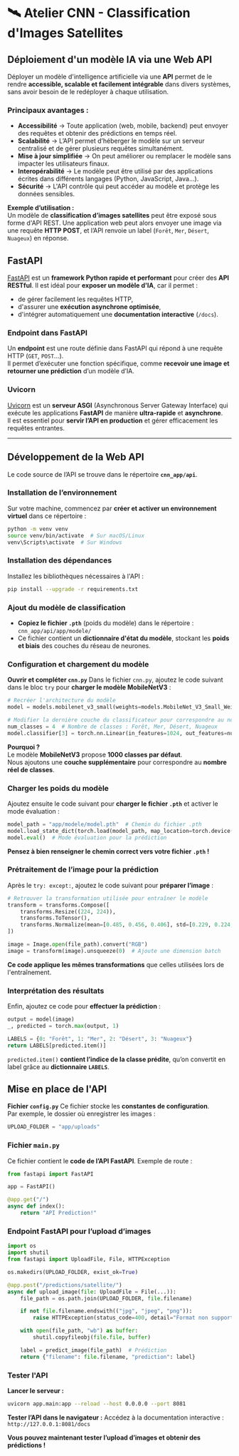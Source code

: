 # 🛰️ **Atelier CNN - Classification d'Images Satellites**

## **Déploiement d'un modèle IA via une Web API**
Déployer un modèle d'intelligence artificielle via une **API** permet de le rendre **accessible, scalable et facilement intégrable** dans divers systèmes, sans avoir besoin de le redéployer à chaque utilisation.

### **Principaux avantages :**
- **Accessibilité** → Toute application (web, mobile, backend) peut envoyer des requêtes et obtenir des prédictions en temps réel.
- **Scalabilité** → L’API permet d’héberger le modèle sur un serveur centralisé et de gérer plusieurs requêtes simultanément.
- **Mise à jour simplifiée** → On peut améliorer ou remplacer le modèle sans impacter les utilisateurs finaux.
- **Interopérabilité** → Le modèle peut être utilisé par des applications écrites dans différents langages (Python, JavaScript, Java…).
- **Sécurité** → L'API contrôle qui peut accéder au modèle et protège les données sensibles.

**Exemple d’utilisation :**  
Un modèle de **classification d’images satellites** peut être exposé sous forme d'API REST. Une application web peut alors envoyer une image via une requête **HTTP POST**, et l’API renvoie un label (`Forêt`, `Mer`, `Désert`, `Nuageux`) en réponse.

## **FastAPI**
[FastAPI](https://fastapi.tiangolo.com/) est un **framework Python rapide et performant** pour créer des **API RESTful**. Il est idéal pour **exposer un modèle d'IA**, car il permet :
- de gérer facilement les requêtes HTTP,
- d'assurer une **exécution asynchrone optimisée**,
- d'intégrer automatiquement une **documentation interactive** (`/docs`).

### **Endpoint dans FastAPI**
Un **endpoint** est une route définie dans FastAPI qui répond à une requête HTTP (`GET`, `POST`…).  
Il permet d’exécuter une fonction spécifique, comme **recevoir une image et retourner une prédiction** d’un modèle d’IA.

### **Uvicorn**
[Uvicorn](https://www.uvicorn.org/) est un **serveur ASGI** (Asynchronous Server Gateway Interface) qui exécute les applications **FastAPI** de manière **ultra-rapide** et **asynchrone**.  
Il est essentiel pour **servir l’API en production** et gérer efficacement les requêtes entrantes.

---

## **Développement de la Web API**
Le code source de l’API se trouve dans le répertoire **`cnn_app/api`**.

### **Installation de l’environnement**
Sur votre machine, commencez par **créer et activer un environnement virtuel** dans ce répertoire :
```bash
python -m venv venv
source venv/bin/activate  # Sur macOS/Linux
venv\Scripts\activate  # Sur Windows
```

### **Installation des dépendances**
Installez les bibliothèques nécessaires à l'API :
```bash
pip install --upgrade -r requirements.txt
```

### **Ajout du modèle de classification**
- **Copiez le fichier `.pth`** (poids du modèle) dans le répertoire :  
  `cnn_app/api/app/modele/`
- Ce fichier contient un **dictionnaire d'état du modèle**, stockant les **poids et biais** des couches du réseau de neurones.

### **Configuration et chargement du modèle**
**Ouvrir et compléter `cnn.py`**
Dans le fichier `cnn.py`, ajoutez le code suivant dans le bloc `try` pour **charger le modèle MobileNetV3** :

```python
# Recréer l'architecture du modèle
model = models.mobilenet_v3_small(weights=models.MobileNet_V3_Small_Weights.DEFAULT)

# Modifier la dernière couche du classificateur pour correspondre au nombre de classes
num_classes = 4  # Nombre de classes : Forêt, Mer, Désert, Nuageux
model.classifier[3] = torch.nn.Linear(in_features=1024, out_features=num_classes)
```
**Pourquoi ?**  
Le modèle **MobileNetV3** propose **1000 classes par défaut**.  
Nous ajoutons une **couche supplémentaire** pour correspondre au **nombre réel de classes**.

### **Charger les poids du modèle**
Ajoutez ensuite le code suivant pour **charger le fichier `.pth`** et activer le mode évaluation :

```python
model_path = "app/modele/model.pth"  # Chemin du fichier .pth
model.load_state_dict(torch.load(model_path, map_location=torch.device("cpu")), strict=False)
model.eval()  # Mode évaluation pour la prédiction
```

**Pensez à bien renseigner le chemin correct vers votre fichier `.pth` !**

### **Prétraitement de l’image pour la prédiction**
Après le `try: except:`, ajoutez le code suivant pour **préparer l’image** :

```python
# Retrouver la transformation utilisée pour entraîner le modèle
transform = transforms.Compose([
    transforms.Resize((224, 224)),
    transforms.ToTensor(),
    transforms.Normalize(mean=[0.485, 0.456, 0.406], std=[0.229, 0.224, 0.225])
])

image = Image.open(file_path).convert("RGB")
image = transform(image).unsqueeze(0)  # Ajoute une dimension batch
```

**Ce code applique les mêmes transformations** que celles utilisées lors de l'entraînement.


### **Interprétation des résultats**
Enfin, ajoutez ce code pour **effectuer la prédiction** :

```python
output = model(image)
_, predicted = torch.max(output, 1)

LABELS = {0: "Forêt", 1: "Mer", 2: "Désert", 3: "Nuageux"}
return LABELS[predicted.item()]
```

`predicted.item()` **contient l’indice de la classe prédite**, qu’on convertit en label grâce au **dictionnaire `LABELS`**.

## **Mise en place de l'API**
**Fichier `config.py`**
Ce fichier stocke les **constantes de configuration**.  
Par exemple, le dossier où enregistrer les images :
```python
UPLOAD_FOLDER = "app/uploads"
```

### **Fichier `main.py`**
Ce fichier contient le **code de l’API FastAPI**. Exemple de route :
```python
from fastapi import FastAPI

app = FastAPI()

@app.get("/")
async def index():
    return "API Prediction!"
```

### **Endpoint FastAPI pour l’upload d’images**
```python
import os
import shutil
from fastapi import UploadFile, File, HTTPException

os.makedirs(UPLOAD_FOLDER, exist_ok=True)

@app.post("/predictions/satellite/")
async def upload_image(file: UploadFile = File(...)):
    file_path = os.path.join(UPLOAD_FOLDER, file.filename)

    if not file.filename.endswith(("jpg", "jpeg", "png")):
        raise HTTPException(status_code=400, detail="Format non supporté")

    with open(file_path, "wb") as buffer:
        shutil.copyfileobj(file.file, buffer)

    label = predict_image(file_path)  # Prédiction
    return {"filename": file.filename, "prediction": label}
```

### **Tester l'API**
**Lancer le serveur :**
```bash
uvicorn app.main:app --reload --host 0.0.0.0 --port 8081
```
**Tester l’API dans le navigateur :**
Accédez à la documentation interactive :  
`http://127.0.0.1:8081/docs`

**Vous pouvez maintenant tester l’upload d’images et obtenir des prédictions !**
